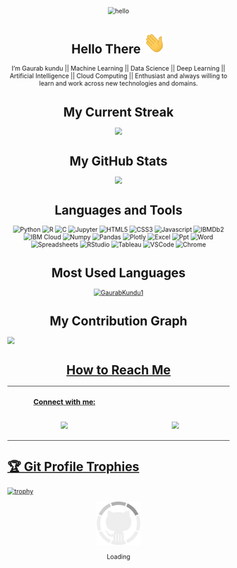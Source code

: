 <p align="center">
  <img width="1000px" height="200px" src="https://user-images.githubusercontent.com/86102231/212632670-4e919048-7e18-4e8a-b4a5-f37bb4d8c0cf.png" alt="hello">
</p>


<h1 align="center"> Hello There <img src="https://raw.githubusercontent.com/ABSphreak/ABSphreak/master/gifs/Hi.gif" width="50px"> </h1> 

<p align="center"> I’m Gaurab kundu || Machine Learning || Data Science || Deep Learning || Artificial Intelligence || Cloud Computing || Enthusiast and always willing to learn and work across new technologies and domains. </p> 



<h1 align="center"> My Current Streak </h1>

<p align="center">
	
  <img width="48%" src="https://github-readme-streak-stats.herokuapp.com/?user=GaurabKundu1&theme=tokyonight" />
  
</p>

<h1 align="center"> My GitHub Stats </h1> 

<p align="center">
<a href="https://github.com/GaurabKundu1/">
  <img src="https://github-readme-stats.vercel.app/api?username=GaurabKundu1&include_all_commits=true&count_private=true&show_icons=true&line_height=20&title_color=7A7ADB&icon_color=2234AE&text_color=D3D3D3&bg_color=0,000000,130F40" width="48%"/>
</a>
</p>

<h1 align="center"> Languages and Tools </h1>

<p align="center">
<img alt="Python" src="https://img.shields.io/badge/python-%2314354C.svg?&style=for-the-badge&logo=python&logoColor=white"/>
<img alt="R" src="https://img.shields.io/badge/R-276DC3?style=for-the-badge&logo=r&logoColor=white"/>
<img alt="C" src="https://img.shields.io/badge/C-%2314854C.svg?&style=for-the-badge&logo=c&logoColor=white"/>
<img alt="Jupyter" src="https://img.shields.io/badge/Jupyter-F37626.svg?&style=for-the-badge&logo=Jupyter&logoColor=white"/>
<img alt="HTML5" src="https://img.shields.io/badge/html5-%23E34F26.svg?&style=for-the-badge&logo=html5&logoColor=white"/>
<img alt="CSS3" src="https://img.shields.io/badge/css3-%231572B6.svg?&style=for-the-badge&logo=css3&logoColor=white"/>
<img alt="Javascript" src="https://img.shields.io/badge/javascript-%2300599C.svg?&style=for-the-badge&logo=javascript&ogoColor=white"/>
<img alt="IBMDb2" src="https://img.shields.io/badge/ibmdb2-%2300f.svg?&style=for-the-badge&logo=ibmdb2&logoColor=white"/>
<img alt="IBM Cloud" src="https://img.shields.io/badge/IBMCloud-%23FF9900.svg?&style=for-the-badge&logo=ibm-cloud&logoColor=white"/>
<img alt="Numpy" src="https://img.shields.io/badge/Numpy-777BB4?style=for-the-badge&logo=numpy&logoColor=white"/>
<img alt="Pandas" src="https://img.shields.io/badge/Pandas-2C2D72?style=for-the-badge&logo=pandas&logoColor=white"/>
<img alt="Plotly" src="https://img.shields.io/badge/Plotly-239120?style=for-the-badge&logo=plotly&logoColor=white"/>
<img alt="Excel " src="https://img.shields.io/badge/Microsoft_Excel-217346?style=for-the-badge&logo=microsoft-excel&logoColor=white "/> 
<img alt="Ppt" src="https://img.shields.io/badge/Microsoft_PowerPoint-B7472A?style=for-the-badge&logo=microsoft-powerpoint&logoColor=white "/> 
<img alt="Word" src="https://img.shields.io/badge/Microsoft_Word-2B579A?style=for-the-badge&logo=microsoft-word&logoColor=white "/> 
<img alt="Spreadsheets" src="https://img.shields.io/badge/Google%20Sheets-34A853?style=for-the-badge&logo=google-sheets&logoColor=white "/> 
<img alt="RStudio" src="https://img.shields.io/badge/rstudio-143?style=for-the-badge&logo=rstudio&logoColor=blue&color=blue&labelColor=white "/> 
<img alt="Tableau" src="https://img.shields.io/badge/Tableau-66595C?style=for-the-badge&logo=Tableau&logoColor=white "/> 
<img alt="VSCode" src="https://img.shields.io/badge/Visual_Studio_Code-0078D4?style=for-the-badge&logo=visual%20studio%20code&logoColor=white "/> 
<img alt="Chrome" src="https://img.shields.io/badge/Google_chrome-4285F4?style=for-the-badge&logo=Google-chrome&logoColor=white "/> 
</p>




<h1 align="center"> Most Used Languages </h1>

<p align="center">
<a href="https://github.com/GaurabKundu1/">
  <img src="https://github-readme-stats.vercel.app/api/top-langs?username=GaurabKundu1&show_icons=true&locale=en&layout=compact&line_height=20&title_color=7A7ADB&icon_color=2234AE&text_color=D3D3D3&bg_color=0,000000,130F40" width="375"  alt="GaurabKundu1"/>
</a>
</p>

<h1 align="center"> My Contribution Graph </h1>

<a href="https://github.com/GaurabKundu1/">
<img src="https://github-readme-activity-graph.cyclic.app/graph?username=GaurabKundu1&theme=react-dark"
</a>

<!-- Social -->

<h1 align="center"> How to Reach Me </h1>

<table align="center" width="100%">
    </td>
    <td align="center">
      <h3>Connect with me:</h3>
        <tr>
          <td align="left" width="300">
<p align="center">
            <a href="https://twitter.com/GaurabKundu6">
              <img width="30%" src="https://cdn2.iconfinder.com/data/icons/social-media-2199/64/social_media_isometric_6-twitter-512.png" />
            </a>
</p>
          </td>
	  <td align="left" width="300">
<p align="center">
            <a href="https://www.linkedin.com/in/gaurab-kundu/">
              <img width="30%"src="https://cdn2.iconfinder.com/data/icons/social-media-2199/64/social_media_isometric_14-linkedin-512.png" />
            </a>
</p>
          </td>    
        </tr>
	<tr>
          <td align="left" width="300">
          </td>  
	</tr>
      </table>
    

# :trophy: Git Profile Trophies

[![trophy](https://github-profile-trophy.vercel.app/?username=GaurabKundu1&theme=algolia)](https://github.com/ryo-ma/github-profile-trophy)

<div align=center>
        <img src="https://raw.githubusercontent.com/AhmedFathyDev/AhmedFathyDev/main/GitHub.gif" alt="GitHub Octocat Logo" height="100">
        <p>Loading</p>
    </div>
    

<!---
GaurabKundu1/GaurabKundu1 is a ✨ special ✨ repository because its `README.md` (this file) appears on your GitHub profile.
You can click the Preview link to take a look at your changes.
--->
